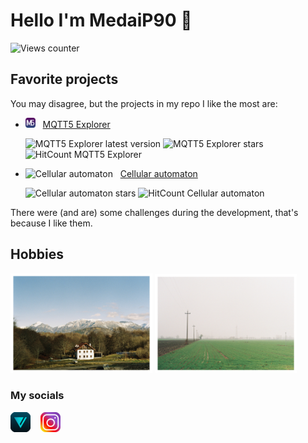 # Hello I'm MedaiP90 👋

![Views counter](https://komarev.com/ghpvc/?username=MedaiP90)

## Favorite projects

You may disagree, but the projects in my repo I like the most are:

- ![MQTT5 Explorer](./images/projects/mqtt5.png) &nbsp; [MQTT5 Explorer](https://github.com/Omniaevo/mqtt5-explorer)

  ![MQTT5 Explorer latest version](https://shields.io/github/v/release/Omniaevo/mqtt5-explorer?display_name=tag&sort=semver) ![MQTT5 Explorer stars](https://shields.io/github/stars/Omniaevo/mqtt5-explorer) ![HitCount MQTT5 Explorer](https://hits.deltapapa.io/github/Omniaevo/mqtt5-explorer.svg)

- ![Cellular automaton](./images/projects/automaton.ico) &nbsp; [Cellular automaton](https://github.com/MedaiP90/game-of-life)

  ![Cellular automaton stars](https://shields.io/github/stars/MedaiP90/game-of-life) ![HitCount Cellular automaton](https://hits.deltapapa.io/github/MedaiP90/game-of-life.svg)

There were (and are) some challenges during the development, that's because I like them.

## Hobbies

<img alt="Mount Valinit view" src="./images/personal/mountains.jpeg" width="45%" />
<img alt="Foggy fields" src="./images/personal/fog.jpeg" width="45%" />

### My socials

[![VERO](./images/vero.png)](https://vero.co/leocossu)
&nbsp;&nbsp;
[![Instagram](./images/instagram.png)](https://www.instagram.com/medaip90/)
